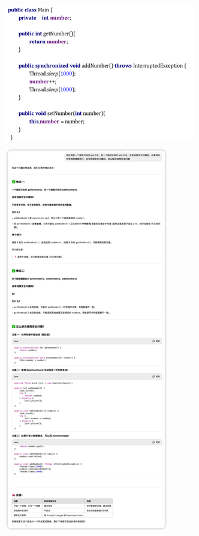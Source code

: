 ![image-20250411175949072](image/image-20250411175949072.png)

![image-20250411175941325](image/image-20250411175941325.png)